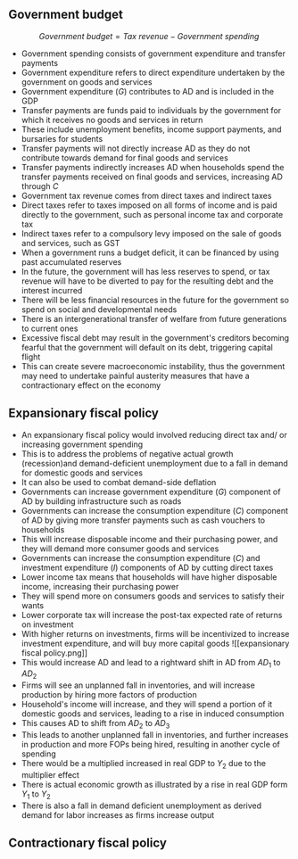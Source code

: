 ## Government budget
$$Government\ budget = Tax\ revenue - Government\ spending$$
- Government spending consists of government expenditure and transfer payments
- Government expenditure refers to direct expenditure undertaken by the government on goods and services
- Government expenditure ($G$) contributes to AD and is included in the GDP
- Transfer payments are funds paid to individuals by the government for which it receives no goods and services in return
- These include unemployment benefits, income support payments, and bursaries for students
- Transfer payments will not directly increase AD as they do not contribute towards demand for final goods and services
- Transfer payments indirectly increases AD when households spend the transfer payments received on final goods and services, increasing AD through $C$
- Government tax revenue comes from direct taxes and indirect taxes
- Direct taxes refer to taxes imposed on all forms of income and is paid directly to the government, such as personal income tax and corporate tax
- Indirect taxes refer to a compulsory levy imposed on the sale of goods and services, such as GST
- When a government runs a budget deficit, it can be financed by using past accumulated reserves
- In the future, the government will has less reserves to spend, or tax revenue will have to be diverted to pay for the resulting debt and the interest incurred
- There will be less financial resources in the future for the government so spend on social and developmental needs
- There is an intergenerational transfer of welfare from future generations to current ones
- Excessive fiscal debt may result in the government's creditors becoming fearful that the government will default on its debt, triggering capital flight
- This can create severe macroeconomic instability, thus the government may need to undertake painful austerity measures that have a contractionary effect on the economy
## Expansionary fiscal policy
- An expansionary fiscal policy would involved reducing direct tax and/ or increasing government spending
- This is to address the problems of negative actual growth (recession)and demand-deficient unemployment due to a fall in demand for domestic goods and services
- It can also be used to combat demand-side deflation
- Governments can increase government expenditure ($G$) component of AD by building infrastructure such as roads
- Governments can increase the consumption expenditure ($C$) component of AD by giving more transfer payments such as cash vouchers to households
- This will increase disposable income and their purchasing power, and they will demand more consumer goods and services
- Governments can increase the consumption expenditure ($C$) and investment expenditure ($I$) components of AD by cutting direct taxes
- Lower income tax means that households will have higher disposable income, increasing their purchasing power
- They will spend more on consumers goods and services to satisfy their wants
- Lower corporate tax will increase the post-tax expected rate of returns on investment
- With higher returns on investments, firms will be incentivized to increase investment expenditure, and will buy more capital goods
![[expansionary fiscal policy.png]]
- This would increase AD and lead to a rightward shift in AD from $AD_1$ to $AD_2$
- Firms will see an unplanned fall in inventories, and will increase production by hiring more factors of production
- Household's income will increase, and they will spend a portion of it domestic goods and services, leading to a rise in induced consumption
- This causes AD to shift from $AD_2$ to $AD_3$
- This leads to another unplanned fall in inventories, and further increases in production and more FOPs being hired, resulting in another cycle of spending
- There would be a multiplied increased in real GDP to $Y_2$ due to the multiplier effect
- There is actual economic growth as illustrated by a rise in real GDP form $Y_1$ to $Y_2$
- There is also a fall in demand deficient unemployment as derived demand for labor increases as firms increase output
## Contractionary fiscal policy